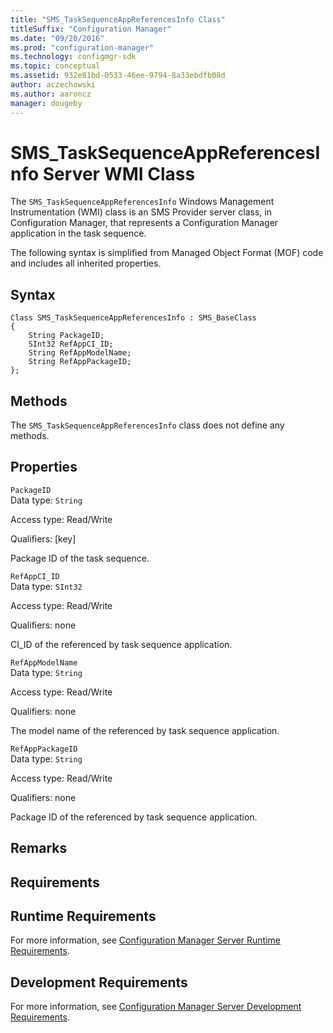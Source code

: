 ```yaml
---
title: "SMS_TaskSequenceAppReferencesInfo Class"
titleSuffix: "Configuration Manager"
ms.date: "09/20/2016"
ms.prod: "configuration-manager"
ms.technology: configmgr-sdk
ms.topic: conceptual
ms.assetid: 932e81bd-0533-46ee-9794-8a33ebdfb08d
author: aczechowski
ms.author: aaroncz
manager: dougeby
---
```

# SMS_TaskSequenceAppReferencesInfo Server WMI Class
The `SMS_TaskSequenceAppReferencesInfo` Windows Management Instrumentation (WMI) class is an SMS Provider server class, in Configuration Manager, that represents a Configuration Manager application in the task sequence.  

 The following syntax is simplified from Managed Object Format (MOF) code and includes all inherited properties.  

## Syntax  

```  
Class SMS_TaskSequenceAppReferencesInfo : SMS_BaseClass  
{  
    String PackageID;  
    SInt32 RefAppCI_ID;  
    String RefAppModelName;  
    String RefAppPackageID;  
};  
```  

## Methods  
 The `SMS_TaskSequenceAppReferencesInfo` class does not define any methods.  

## Properties  
 `PackageID`  
 Data type: `String`  

 Access type: Read/Write  

 Qualifiers: [key]  

 Package ID of the task sequence.  

 `RefAppCI_ID`  
 Data type: `SInt32`  

 Access type: Read/Write  

 Qualifiers: none  

 CI_ID of the referenced by task sequence application.  

 `RefAppModelName`  
 Data type: `String`  

 Access type: Read/Write  

 Qualifiers: none  

 The model name of the referenced by task sequence application.  

 `RefAppPackageID`  
 Data type: `String`  

 Access type: Read/Write  

 Qualifiers: none  

 Package ID of the referenced by task sequence application.  

## Remarks  

## Requirements  

## Runtime Requirements  
 For more information, see [Configuration Manager Server Runtime Requirements](../../../develop/core/reqs/server-runtime-requirements.md).  

## Development Requirements  
 For more information, see [Configuration Manager Server Development Requirements](../../../develop/core/reqs/server-development-requirements.md).
